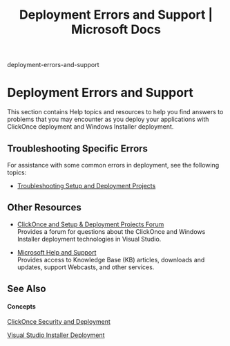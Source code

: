 ﻿---
title: "Deployment Errors and Support | Microsoft Docs"
ms.date: "02/21/2011"
ms.topic: "conceptual"
helpviewer_keywords:
  - "packaging"
  - "packaging, overview"
ms.workload:
  - "multiple"
---
deployment-errors-and-support

# Deployment Errors and Support

This section contains Help topics and resources to help you find answers to problems that you may encounter as you deploy your applications with ClickOnce deployment and Windows Installer deployment.

## Troubleshooting Specific Errors

For assistance with some common errors in deployment, see the following topics:

  - [Troubleshooting Setup and Deployment Projects](troubleshooting-setup-and-deployment-projects.md)

## Other Resources

  - [ClickOnce and Setup & Deployment Projects Forum](http://go.microsoft.com/fwlink/?linkid=153304)  
    Provides a forum for questions about the ClickOnce and Windows Installer deployment technologies in Visual Studio.

  - [Microsoft Help and Support](http://go.microsoft.com/fwlink/?linkid=108287)  
    Provides access to Knowledge Base (KB) articles, downloads and updates, support Webcasts, and other services.

## See Also

#### Concepts

[ClickOnce Security and Deployment](clickonce-security-and-deployment.md)

[Visual Studio Installer Deployment](visual-studio-installer-deployment.md)

